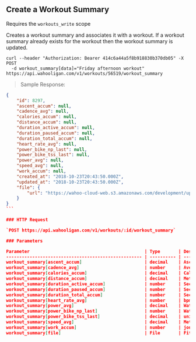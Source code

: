 ## Create a Workout Summary

Requires the `workouts_write` scope

Creates a workout summary and associates it with a workout. If a workout summary already exists for the workout then the workout summary is updated.

```shell
curl --header "Authorization: Bearer 414c6a44a5f8b918830b370db05" -X POST
  -d workout_summary[data]="Friday afternoon workout" https://api.wahooligan.com/v1/workouts/56519/workout_summary
```

> Sample Response:

``````json
{
    "id": 8297,
    "ascent_accum": null,
    "cadence_avg": null,
    "calories_accum": null,
    "distance_accum": null,
    "duration_active_accum": null,
    "duration_paused_accum": null,
    "duration_total_accum": null,
    "heart_rate_avg": null,
    "power_bike_np_last": null,
    "power_bike_tss_last": null,
    "power_avg": null,
    "speed_avg": null,
    "work_accum": null,
    "created_at": "2018-10-23T20:43:50.000Z",
    "updated_at": "2018-10-23T20:43:50.000Z",
    "file": {
        "url": "https://wahoo-cloud-web.s3.amazonaws.com/development/uploads/workout_file/file/EjA4DJCoIaG-f2fB2MLLLg/4_Mile_Segment_.fit"
    }
}
```

### HTTP Request

`POST https://api.wahooligan.com/v1/workouts/:id/workout_summary`

### Parameters

Parameter                                            | Type       | Description
---------------------------------------------------- | ---------- | -----------
workout_summary[ascent_accum]                        | decimal    | Ascent in meters
workout_summary[cadence_avg]                         | number     | Average rotations per minute
workout_summary[calories_accum]                      | decimal    | Calories (kCal)
workout_summary[distance_accum]                      | decimal    | Meters
workout_summary[duration_active_accum]               | number     | Seconds
workout_summary[duration_paused_accum]               | number     | Seconds
workout_summary[duration_total_accum]                | number     | Seconds
workout_summary[heart_rate_avg]                      | number     | bpm
workout_summary[power_avg]                           | decimal    | Watts
workout_summary[power_bike_np_last]                  | number     | Watts
workout_summary[power_bike_tss_last]                 | decimal    | unitless
workout_summary[speed_avg]                           | decimal    | Meters/Sec
workout_summary[work_accum]                          | number     | joules
workout_summary[file]                                | File       | Fit file

